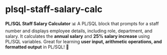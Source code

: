 # plsql-staff-salary-calc
**PL/SQL Staff Salary Calculator** 📊    A PL/SQL block that prompts for a staff number and displays employee details, including role, department, and salary. It calculates the **annual salary** and **25% salary increase** using PL/SQL variables. Great for learning **user input, arithmetic operations, and formatted output** in PL/SQL! 🚀
